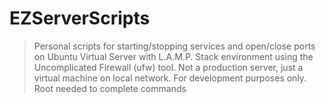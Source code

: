 # EZServerScripts
> Personal scripts for starting/stopping services and open/close ports on Ubuntu Virtual Server with L.A.M.P. Stack environment using the Uncomplicated Firewall (ufw) tool.
> Not a production server, just a virtual machine on local network. For development purposes only. 
> Root needed to complete commands 
